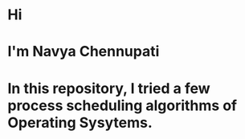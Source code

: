 # Hi
# I'm Navya Chennupati
# In this repository, I tried a few process scheduling algorithms of Operating Sysytems.
